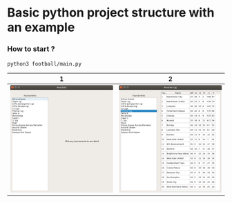 # Basic python project structure with an example

### How to start ?
    python3 football/main.py

| 1 | 2 |
|---|---|
| ![](screenshots/1.png) |  ![](screenshots/2.png) |

